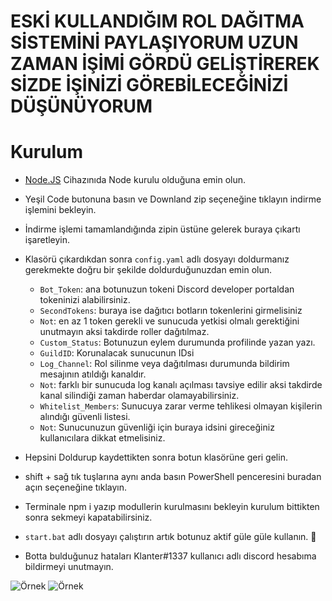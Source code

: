 # ESKİ KULLANDIĞIM ROL DAĞITMA SİSTEMİNİ PAYLAŞIYORUM UZUN ZAMAN İŞİMİ GÖRDÜ GELİŞTİREREK SİZDE İŞİNİZİ GÖREBİLECEĞİNİZİ DÜŞÜNÜYORUM

# Kurulum
* [Node.JS](https://nodejs.org/en/) Cihazınıda Node kurulu olduğuna emin olun.
* Yeşil Code butonuna basın ve Downland zip seçeneğine tıklayın indirme işlemini bekleyin.
* İndirme işlemi tamamlandığında zipin üstüne gelerek buraya çıkartı işaretleyin.
* Klasörü çıkardıkdan sonra `config.yaml` adlı dosyayı doldurmanız gerekmekte doğru bir şekilde doldurduğunuzdan emin olun.
  * `Bot_Token`: ana botunuzun tokeni Discord developer portaldan tokeninizi alabilirsiniz.
  * `SecondTokens`: buraya ise dağıtıcı botların tokenlerini girmelisiniz 
  * `Not`: en az 1 token gerekli ve sunucuda yetkisi olmalı gerektiğini unutmayın aksi takdirde roller dağıtılmaz.
  * `Custom_Status`: Botunuzun eylem durumunda profilinde yazan yazı.
  * `GuildID`: Korunalacak sunucunun IDsi
  * `Log_Channel`: Rol silinme veya dağıtılması durumunda bildirim mesajının atıldığı kanaldır.  
  * `Not`: farklı bir sunucuda log kanalı açılması tavsiye edilir aksi takdirde kanal silindiği zaman haberdar olamayabilirsiniz. 
  * `Whitelist_Members`: Sunucuya zarar verme tehlikesi olmayan kişilerin alındığı güvenli listesi.
  * `Not`: Sunucunuzun güvenliği için buraya idsini gireceğiniz kullanıcılara dikkat etmelisiniz.
 
* Hepsini Doldurup kaydettikten sonra botun klasörüne geri gelin.
* shift + sağ tık tuşlarına aynı anda basın PowerShell penceresini buradan açın seçeneğine tıklayın.
* Terminale npm i yazıp modullerin kurulmasını bekleyin kurulum bittikten sonra sekmeyi kapatabilirsiniz.
* `start.bat` adlı dosyayı çalıştırın artık botunuz aktif güle güle kullanın. 🎉
* Botta bulduğunuz hataları Klanter#1337 kullanıcı adlı discord hesabıma bildirmeyi unutmayın.

![Örnek](https://i.hizliresim.com/7yvl8mk.png)
![Örnek](https://i.hizliresim.com/7o04xky.png)

